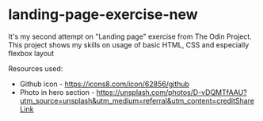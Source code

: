 # landing-page-exercise-new
It's my second attempt on "Landing page" exercise from The Odin Project. This project shows my skills on usage of basic HTML, CSS and especially flexbox layout

Resources used:
- Github icon - https://icons8.com/icon/62856/github
- Photo in hero section - https://unsplash.com/photos/D-vDQMTfAAU?utm_source=unsplash&utm_medium=referral&utm_content=creditShareLink
  
